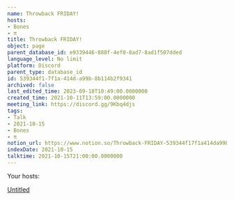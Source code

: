 ```yaml
---
name: Throwback FRIDAY!
hosts:
- Bones
- π
title: Throwback FRIDAY!
object: page
parent_database_id: e9339446-880f-4ef0-8ad7-8ad1f507dded
language_level: No limit
platform: Discord
parent_type: database_id
id: 539344f1-7f1a-414d-a99b-8b114b2f9341
archived: false
last_edited_time: 2023-09-18T10:49:00.0000000
created_time: 2021-10-11T13:59:00.0000000
meeting_link: https://discord.gg/9Kbq4djs
tags:
- Talk
- 2021-10-15
- Bones
- π
notion_url: https://www.notion.so/Throwback-FRIDAY-539344f17f1a414da99b8b114b2f9341
indexDate: 2021-10-15
talktime: 2021-10-15T21:00:00.0000000
---
```




Your hosts:

[Untitled](https://www.notion.so/482e61b02b9c4456b2b4fe86bb7544c6)   





